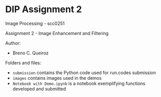 # DIP Assignment 2
Image Processing - scc0251

Assignment 2 - Image Enhancement and Filtering

Author:
- Breno C. Queiroz

Folders and files:
- `submission` contains the Python code used for run.codes submission
- `images` contains images used in the demos
- `Notebook with Demo.ipynb` is a notebook exemplifying functions developed and submitted
